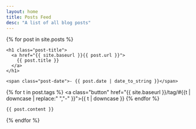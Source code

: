 ```yaml
---
layout: home
title: Posts Feed
desc: "A list of all blog posts"
---
```




<div class="posts">

  {% for post in site.posts  %}

  <div class="post">

    <h1 class="post-title">
      <a href="{{ site.baseurl }}{{ post.url }}">
        {{ post.title }}
      </a>
    </h1>

    <span class="post-date">- {{ post.date | date_to_string }}</span>

{% for t in post.tags %}
  <a class="button" href="{{ site.baseurl }}/tag/#{{t | downcase | replace:" ","-" }}">{{ t | downcase }}</a>
{% endfor %}
  
    {{ post.content }}
  
  </div>
  {% endfor %}
</div>
